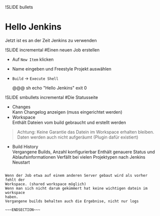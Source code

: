 !SLIDE bullets
# Hello Jenkins

Jetzt ist es an der Zeit Jenkins zu verwenden

!SLIDE incremental
#Einen neuen Job erstellen
* Auf `New Item` klicken
* Name eingeben und Freestyle Projekt auswählen
* `Build` -> `Execute Shell`

    @@@ sh
    echo "Hello Jenkins"
    exit 0

!SLIDE smbullets incremental
#Die Statusseite
* Changes  
Kann Changelog anzeigen (muss eingerichtet werden)
* Workspace  
Enthält Dateien vom build gebraucht und erstellt werden
> Achtung: Keine Garantie das Datein im Workspace erhalten bleiben.
> Daten werden auch nicht aufgeräumt (Plugin dafür existiert)
* Build History  
Vergangene Builds, Anzahl konfigurierbar
Enthält genauere Status und Ablaufsinformationen
Verfällt bei vielen Projektypen nach Jenkins Neustart

~~~SECTION:notes~~~

Wenn der Job etwa auf einem anderen Server gebaut wird als vorher fehlt der
Workspace. (shared workspace möglich)
Wenn man sich nicht darum gekümmert hat keine wichtigen datein im workspace
haben.
Vergangene builds behalten auch die Ergebnise, nicht nur logs

~~~ENDSECTION~~~
